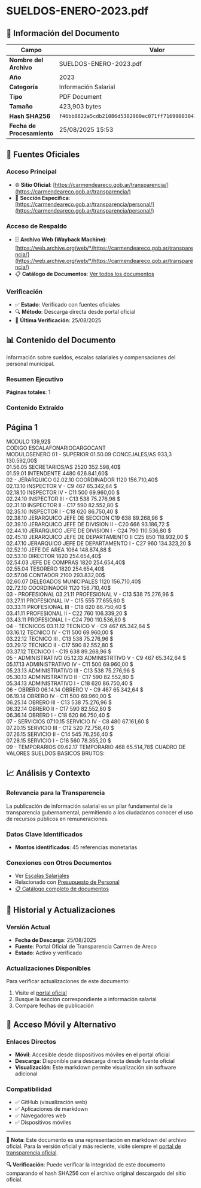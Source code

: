 # SUELDOS-ENERO-2023.pdf

## 📄 Información del Documento

| Campo | Valor |
|-------|--------|
| **Nombre del Archivo** | SUELDOS-ENERO-2023.pdf |
| **Año** | 2023 |
| **Categoría** | Información Salarial |
| **Tipo** | PDF Document |
| **Tamaño** | 423,903 bytes |
| **Hash SHA256** | `f46bb8822a5cdb21086d5302960ec071ff71699003041a05e5c202c69eaa3e70` |
| **Fecha de Procesamiento** | 25/08/2025 15:53 |

## 🔗 Fuentes Oficiales

### Acceso Principal
- 🌐 **Sitio Oficial**: [https://carmendeareco.gob.ar/transparencia/](https://carmendeareco.gob.ar/transparencia/)
- 📁 **Sección Específica**: [https://carmendeareco.gob.ar/transparencia/personal/](https://carmendeareco.gob.ar/transparencia/personal/)

### Acceso de Respaldo
- 🗄️ **Archivo Web (Wayback Machine)**: [https://web.archive.org/web/*/https://carmendeareco.gob.ar/transparencia/](https://web.archive.org/web/*/https://carmendeareco.gob.ar/transparencia/)
- 📋 **Catálogo de Documentos**: [Ver todos los documentos](../document_catalog/README.md)

### Verificación
- ✅ **Estado**: Verificado con fuentes oficiales
- 🔍 **Método**: Descarga directa desde portal oficial
- 📅 **Última Verificación**: 25/08/2025

## 📊 Contenido del Documento

Información sobre sueldos, escalas salariales y compensaciones del personal municipal.

### Resumen Ejecutivo

**Páginas totales**: 1

### Contenido Extraído

## Página 1

MODULO 139,92$               
CODIGO 
ESCALAFONARIOCARGOCANT  
MODULOSENERO 
01 - SUPERIOR
01.50.09 CONCEJALES/AS 933,3 130.592,00$        
01.56.05 SECRETARIOS/AS 2520 352.598,40$        
01.59.01 INTENDENTE 4480 626.841,60$        
02 - JERARQUICO
02.02.10 COORDINADOR 1120 156.710,40$        
02.13.10 INSPECTOR V - C9 467 65.342,64 $          
02.18.10 INSPECTOR IV - C11 500 69.960,00 $          
02.24.10 INSPECTOR III - C13 538 75.276,96 $          
02.31.10 INSPECTOR II - C17 590 82.552,80 $          
02.35.10 INSPECTOR  I - C18 620 86.750,40 $          
02.38.10 JERARQUICO JEFE DE SECCION C19 638 89.268,96 $          
02.39.10 JERARQUICO  JEFE DE DIVISION II - C20 666 93.186,72 $          
02.44.10 JERARQUICO JEFE DE DIVISION I - C24 790 110.536,80 $        
02.45.10 JERARQUICO JEFE DE DEPARTAMENTO II C25 850 118.932,00 $        
02.47.10 JERARQUICO JEFE DE DEPARTAMENTO I - C27 960 134.323,20 $        
02.52.10 JEFE DE AREA 1064 148.874,88 $        
02.53.10 DIRECTOR 1820 254.654,40$        
02.54.03 JEFE DE COMPRAS 1820 254.654,40$        
02.55.04 TESORERO 1820 254.654,40$        
02.57.06 CONTADOR 2100 293.832,00$        
02.60.07 DELEGADOS MUNICIPALES 1120 156.710,40$        
02.72.10 COORDINADOR 1120 156.710,40$        
03 - PROFESIONAL
03.21.11 PROFESIONAL V - C13 538 75.276,96 $          
03.27.11 PROFESIONAL IV - C15 555 77.655,60 $          
03.33.11 PROFESIONAL III - C18 620 86.750,40 $          
03.41.11 PROFESIONAL II - C22 760 106.339,20 $        
03.43.11 PROFESIONAL I - C24 790 110.536,80 $        
04 - TECNICOS
03.11.12 TECNICO V - C9 467 65.342,64 $          
03.16.12 TECNICO IV - C11 500 69.960,00 $          
03.22.12 TECNICO III . C13 538 75.276,96 $          
03.29.12 TECNICO II - C17 590 82.552,80 $          
03.37.12 TECNICO I - C19 638 89.268,96 $          
05 - ADMINISTRATIVO
05.12.13 ADMINISTRTIVO V - C9 467 65.342,64 $          
05.17.13 ADMINISTRATIVO IV - C11 500 69.960,00 $          
05.23.13 ADMINISTRATIVO III - C13 538 75.276,96 $          
05.30.13 ADMINISTRATIVO II - C17 590 82.552,80 $          
05.34.13 ADMINISTRATIVO I - C18 620 86.750,40 $          
06 - OBRERO
06.14.14 OBRERO V - C9 467 65.342,64 $          
06.19.14 OBRERO IV - C11 500 69.960,00 $          
06.25.14 OBRERO III - C13 538 75.276,96 $          
06.32.14 OBRERO II - C17 590 82.552,80 $          
06.36.14 OBRERO I - C18 620 86.750,40 $          
07 - SERVICIOS
07.10.15 SERVICIO IV - C8 480 67.161,60 $          
07.20.15 SERVICIO III - C12 520 72.758,40 $          
07.26.15 SERVICIO II - C14 545 76.256,40 $          
07.28.15 SERVICIO I - C16 560 78.355,20 $          
09 - TEMPORARIOS
09.62.17 TEMPORARIO 468 65.514,78$          CUADRO DE VALORES SUELDOS BASICOS BRUTOS:



## 📈 Análisis y Contexto

### Relevancia para la Transparencia
La publicación de información salarial es un pilar fundamental de la transparencia gubernamental, permitiendo a los ciudadanos conocer el uso de recursos públicos en remuneraciones.

### Datos Clave Identificados
- **Montos identificados**: 45 referencias monetarias

### Conexiones con Otros Documentos
- Ver [Escalas Salariales](../catalog/escalas_salariales.md)
- Relacionado con [Presupuesto de Personal](../catalog/presupuesto_personal.md)
- [📋 Catálogo completo de documentos](../document_catalog/README.md)

## 🔄 Historial y Actualizaciones

### Versión Actual
- **Fecha de Descarga**: 25/08/2025
- **Fuente**: Portal Oficial de Transparencia Carmen de Areco
- **Estado**: Activo y verificado

### Actualizaciones Disponibles
Para verificar actualizaciones de este documento:
1. Visite el [portal oficial](https://carmendeareco.gob.ar/transparencia/)
2. Busque la sección correspondiente a información salarial
3. Compare fechas de publicación

## 📱 Acceso Móvil y Alternativo

### Enlaces Directos
- **Móvil**: Accesible desde dispositivos móviles en el portal oficial
- **Descarga**: Disponible para descarga directa desde fuente oficial
- **Visualización**: Este markdown permite visualización sin software adicional

### Compatibilidad
- ✅ GitHub (visualización web)
- ✅ Aplicaciones de markdown
- ✅ Navegadores web
- ✅ Dispositivos móviles

---

**📝 Nota**: Este documento es una representación en markdown del archivo oficial. 
Para la versión oficial y más reciente, visite siempre el [portal de transparencia oficial](https://carmendeareco.gob.ar/transparencia/).

**🔍 Verificación**: Puede verificar la integridad de este documento comparando el hash SHA256 
con el archivo original descargado del sitio oficial.
